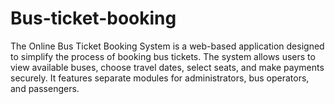 # Bus-ticket-booking
The Online Bus Ticket Booking System is a web-based application designed to simplify the process of booking bus tickets. The system allows users to view available buses, choose travel dates, select seats, and make payments securely. It features separate modules for administrators, bus operators, and passengers.

